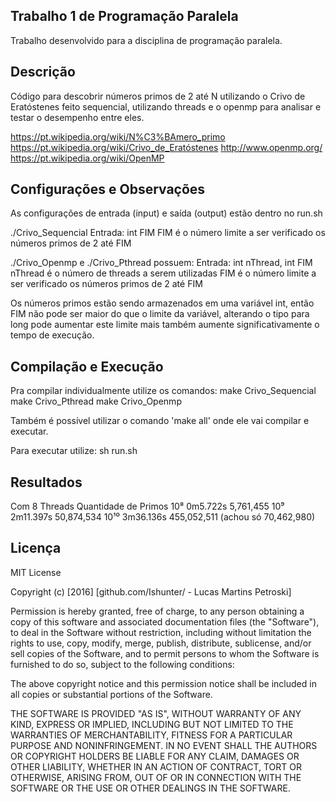 ## Trabalho 1 de Programação Paralela

Trabalho desenvolvido para a disciplina de programação paralela.

## Descrição

Código para descobrir números primos de 2 até N utilizando o Crivo de Eratóstenes feito sequencial, utilizando threads e o openmp para analisar e testar o desempenho entre eles. 

https://pt.wikipedia.org/wiki/N%C3%BAmero_primo
https://pt.wikipedia.org/wiki/Crivo_de_Eratóstenes
http://www.openmp.org/
https://pt.wikipedia.org/wiki/OpenMP

## Configurações e Observações

As configurações de entrada (input) e saída (output) estão dentro no run.sh

./Crivo_Sequencial
	Entrada: int FIM
		FIM é o número limite a ser verificado os números primos de 2 até FIM

./Crivo_Openmp e ./Crivo_Pthread possuem:
	Entrada: int nThread, int FIM
		nThread é o número de threads a serem utilizadas
		FIM é o número limite a ser verificado os números primos de 2 até FIM

Os números primos estão sendo armazenados em uma variável int, então FIM não pode ser maior do que o limite da variável, alterando o tipo para long pode aumentar este limite mais também aumente significativamente o tempo de execução.

## Compilação e Execução

Pra compilar individualmente utilize os comandos:
	make Crivo_Sequencial
	make Crivo_Pthread
	make Crivo_Openmp

Também é possível utilizar o comando 'make all' onde ele vai compilar e executar.

Para executar utilize:
	sh run.sh

## Resultados

Com 8 Threads				Quantidade de Primos
10⁸		0m5.722s			5,761,455 
10⁹		2m11.397s			50,874,534
10¹⁰	3m36.136s 			455,052,511	(achou só 70,462,980)

## Licença

MIT License

Copyright (c) [2016] [github.com/Ishunter/ - Lucas Martins Petroski]

Permission is hereby granted, free of charge, to any person obtaining a copy
of this software and associated documentation files (the "Software"), to deal
in the Software without restriction, including without limitation the rights
to use, copy, modify, merge, publish, distribute, sublicense, and/or sell
copies of the Software, and to permit persons to whom the Software is
furnished to do so, subject to the following conditions:

The above copyright notice and this permission notice shall be included in all
copies or substantial portions of the Software.

THE SOFTWARE IS PROVIDED "AS IS", WITHOUT WARRANTY OF ANY KIND, EXPRESS OR IMPLIED, INCLUDING BUT NOT LIMITED TO THE WARRANTIES OF MERCHANTABILITY, FITNESS FOR A PARTICULAR PURPOSE AND NONINFRINGEMENT. IN NO EVENT SHALL THE AUTHORS OR COPYRIGHT HOLDERS BE LIABLE FOR ANY CLAIM, DAMAGES OR OTHER LIABILITY, WHETHER IN AN ACTION OF CONTRACT, TORT OR OTHERWISE, ARISING FROM, OUT OF OR IN CONNECTION WITH THE SOFTWARE OR THE USE OR OTHER DEALINGS IN THE SOFTWARE.

